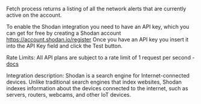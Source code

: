 Fetch process returns a listing of all the network alerts that are currently active on the account.

To enable the Shodan integration you need to have an API key, which you can get for free by creating a Shodan account <https://account.shodan.io/register>
Once you have an API key you insert it into the API Key field and click the Test button.
 
Rate Limits:
All API plans are subject to a rate limit of 1 request per second - [docs](https://account.shodan.io/billing)

Integration description: 
Shodan is a search engine for Internet-connected devices. Unlike traditional search engines that index websites, Shodan indexes information about the devices connected to the internet, such as servers, routers, webcams, and other IoT devices.
